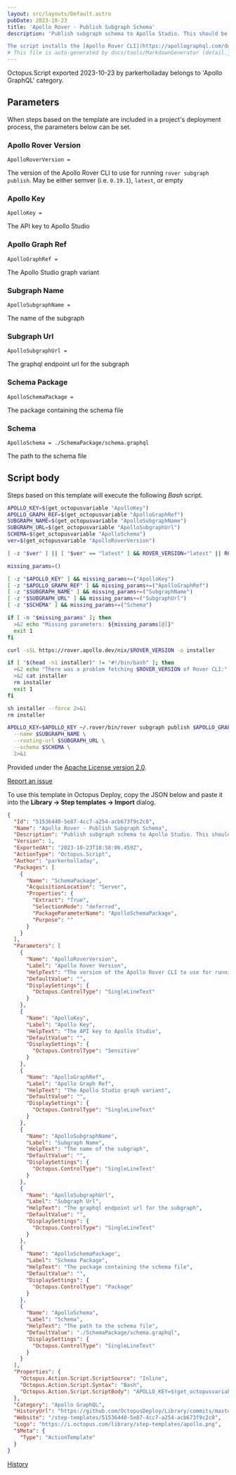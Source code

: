 ```yaml
---
layout: src/layouts/Default.astro
pubDate: 2023-10-23
title: 'Apollo Rover - Publish Subgraph Schema'
description: 'Publish subgraph schema to Apollo Studio. This should be run after successfully deploying a subgraph service.

The script installs the [Apollo Rover CLI](https://apollographql.com/docs/rover) and runs the `rover subgraph publish` command.'
# This file is auto-generated by docs/tools/MarkdownGenerator (detail.js)
---
```


Octopus.Script exported 2023-10-23 by parkerholladay belongs to 'Apollo GraphQL' category.

## Parameters

When steps based on the template are included in a project's deployment process, the parameters below can be set.


<div class="param">

### Apollo Rover Version

`ApolloRoverVersion = `

The version of the Apollo Rover CLI to use for running `rover subgraph publish`.
May be either semver (i.e. `0.19.1`), `latest`, or empty

</div>
        
<div class="param">

### Apollo Key

`ApolloKey = `

The API key to Apollo Studio

</div>
        
<div class="param">

### Apollo Graph Ref

`ApolloGraphRef = `

The Apollo Studio graph variant

</div>
        
<div class="param">

### Subgraph Name

`ApolloSubgraphName = `

The name of the subgraph

</div>
        
<div class="param">

### Subgraph Url

`ApolloSubgraphUrl = `

The graphql endpoint url for the subgraph

</div>
        
<div class="param">

### Schema Package

`ApolloSchemaPackage = `

The package containing the schema file

</div>
        
<div class="param">

### Schema

`ApolloSchema = ./SchemaPackage/schema.graphql`

The path to the schema file

</div>
        

## Script body

Steps based on this template will execute the following *Bash* script.

```Bash
APOLLO_KEY=$(get_octopusvariable "ApolloKey")
APOLLO_GRAPH_REF=$(get_octopusvariable "ApolloGraphRef")
SUBGRAPH_NAME=$(get_octopusvariable "ApolloSubgraphName")
SUBGRAPH_URL=$(get_octopusvariable "ApolloSubgraphUrl")
SCHEMA=$(get_octopusvariable "ApolloSchema")
ver=$(get_octopusvariable "ApolloRoverVersion")

[ -z "$ver" ] || [ "$ver" == "latest" ] && ROVER_VERSION="latest" || ROVER_VERSION="v$ver"

missing_params=()

[ -z "$APOLLO_KEY" ] && missing_params+=("ApolloKey")
[ -z "$APOLLO_GRAPH_REF" ] && missing_params+=("ApolloGraphRef")
[ -z "$SUBGRAPH_NAME" ] && missing_params+=("SubgraphName")
[ -z "$SUBGRAPH_URL" ] && missing_params+=("SubgraphUrl")
[ -z "$SCHEMA" ] && missing_params+=("Schema")

if [ -n "$missing_params" ]; then
  >&2 echo "Missing parameters: ${missing_params[@]}"
  exit 1
fi

curl -sSL https://rover.apollo.dev/nix/$ROVER_VERSION -o installer

if [ "$(head -n1 installer)" != "#!/bin/bash" ]; then
  >&2 echo "There was a problem fetching $ROVER_VERSION of Rover CLI:"
  >&2 cat installer
  rm installer
  exit 1
fi

sh installer --force 2>&1
rm installer

APOLLO_KEY=$APOLLO_KEY ~/.rover/bin/rover subgraph publish $APOLLO_GRAPH_REF \
  --name $SUBGRAPH_NAME \
  --routing-url $SUBGRAPH_URL \
  --schema $SCHEMA \
  2>&1

```

Provided under the [Apache License version 2.0](https://github.com/OctopusDeploy/Library/blob/master/LICENSE.txt).

[Report an issue](https://github.com/OctopusDeploy/Library/issues/new?assignees=&labels=&projects=&template=bug-report.yml&title=Issue%20with%20Apollo%20Rover%20-%20Publish%20Subgraph%20Schema&step-template=Apollo%20Rover%20-%20Publish%20Subgraph%20Schema)

<div class="get-json">

To use this template in Octopus Deploy, copy the JSON below and paste it into the **Library → Step templates → Import** dialog.

```json
{
  "Id": "51536440-5e87-4cc7-a254-acb673f9c2c8",
  "Name": "Apollo Rover - Publish Subgraph Schema",
  "Description": "Publish subgraph schema to Apollo Studio. This should be run after successfully deploying a subgraph service.\n\nThe script installs the [Apollo Rover CLI](https://apollographql.com/docs/rover) and runs the `rover subgraph publish` command.",
  "Version": 1,
  "ExportedAt": "2023-10-23T18:58:06.459Z",
  "ActionType": "Octopus.Script",
  "Author": "parkerholladay",
  "Packages": [
    {
      "Name": "SchemaPackage",
      "AcquisitionLocation": "Server",
      "Properties": {
        "Extract": "True",
        "SelectionMode": "deferred",
        "PackageParameterName": "ApolloSchemaPackage",
        "Purpose": ""
      }
    }
  ],
  "Parameters": [
    {
      "Name": "ApolloRoverVersion",
      "Label": "Apollo Rover Version",
      "HelpText": "The version of the Apollo Rover CLI to use for running `rover subgraph publish`.\nMay be either semver (i.e. `0.19.1`), `latest`, or empty",
      "DefaultValue": "",
      "DisplaySettings": {
        "Octopus.ControlType": "SingleLineText"
      }
    },
    {
      "Name": "ApolloKey",
      "Label": "Apollo Key",
      "HelpText": "The API key to Apollo Studio",
      "DefaultValue": "",
      "DisplaySettings": {
        "Octopus.ControlType": "Sensitive"
      }
    },
    {
      "Name": "ApolloGraphRef",
      "Label": "Apollo Graph Ref",
      "HelpText": "The Apollo Studio graph variant",
      "DefaultValue": "",
      "DisplaySettings": {
        "Octopus.ControlType": "SingleLineText"
      }
    },
    {
      "Name": "ApolloSubgraphName",
      "Label": "Subgraph Name",
      "HelpText": "The name of the subgraph",
      "DefaultValue": "",
      "DisplaySettings": {
        "Octopus.ControlType": "SingleLineText"
      }
    },
    {
      "Name": "ApolloSubgraphUrl",
      "Label": "Subgraph Url",
      "HelpText": "The graphql endpoint url for the subgraph",
      "DefaultValue": "",
      "DisplaySettings": {
        "Octopus.ControlType": "SingleLineText"
      }
    },
    {
      "Name": "ApolloSchemaPackage",
      "Label": "Schema Package",
      "HelpText": "The package containing the schema file",
      "DefaultValue": "",
      "DisplaySettings": {
        "Octopus.ControlType": "Package"
      }
    },
    {
      "Name": "ApolloSchema",
      "Label": "Schema",
      "HelpText": "The path to the schema file",
      "DefaultValue": "./SchemaPackage/schema.graphql",
      "DisplaySettings": {
        "Octopus.ControlType": "SingleLineText"
      }
    }
  ],
  "Properties": {
    "Octopus.Action.Script.ScriptSource": "Inline",
    "Octopus.Action.Script.Syntax": "Bash",
    "Octopus.Action.Script.ScriptBody": "APOLLO_KEY=$(get_octopusvariable \"ApolloKey\")\nAPOLLO_GRAPH_REF=$(get_octopusvariable \"ApolloGraphRef\")\nSUBGRAPH_NAME=$(get_octopusvariable \"ApolloSubgraphName\")\nSUBGRAPH_URL=$(get_octopusvariable \"ApolloSubgraphUrl\")\nSCHEMA=$(get_octopusvariable \"ApolloSchema\")\nver=$(get_octopusvariable \"ApolloRoverVersion\")\n\n[ -z \"$ver\" ] || [ \"$ver\" == \"latest\" ] && ROVER_VERSION=\"latest\" || ROVER_VERSION=\"v$ver\"\n\nmissing_params=()\n\n[ -z \"$APOLLO_KEY\" ] && missing_params+=(\"ApolloKey\")\n[ -z \"$APOLLO_GRAPH_REF\" ] && missing_params+=(\"ApolloGraphRef\")\n[ -z \"$SUBGRAPH_NAME\" ] && missing_params+=(\"SubgraphName\")\n[ -z \"$SUBGRAPH_URL\" ] && missing_params+=(\"SubgraphUrl\")\n[ -z \"$SCHEMA\" ] && missing_params+=(\"Schema\")\n\nif [ -n \"$missing_params\" ]; then\n  >&2 echo \"Missing parameters: ${missing_params[@]}\"\n  exit 1\nfi\n\ncurl -sSL https://rover.apollo.dev/nix/$ROVER_VERSION -o installer\n\nif [ \"$(head -n1 installer)\" != \"#!/bin/bash\" ]; then\n  >&2 echo \"There was a problem fetching $ROVER_VERSION of Rover CLI:\"\n  >&2 cat installer\n  rm installer\n  exit 1\nfi\n\nsh installer --force 2>&1\nrm installer\n\nAPOLLO_KEY=$APOLLO_KEY ~/.rover/bin/rover subgraph publish $APOLLO_GRAPH_REF \\\n  --name $SUBGRAPH_NAME \\\n  --routing-url $SUBGRAPH_URL \\\n  --schema $SCHEMA \\\n  2>&1\n"
  },
  "Category": "Apollo GraphQL",
  "HistoryUrl": "https://github.com/OctopusDeploy/Library/commits/master/step-templates//opt/buildagent/work/75443764cd38076d/step-templates/apollo-rover-publish-subgraph-schema.json",
  "Website": "/step-templates/51536440-5e87-4cc7-a254-acb673f9c2c8",
  "Logo": "https://i.octopus.com/library/step-templates/apollo.png",
  "$Meta": {
    "Type": "ActionTemplate"
  }
}
```

[History](https://github.com/OctopusDeploy/Library/commits/master/step-templates/https://github.com/OctopusDeploy/Library/commits/master/step-templates//opt/buildagent/work/75443764cd38076d/step-templates/apollo-rover-publish-subgraph-schema.json)

</div>
